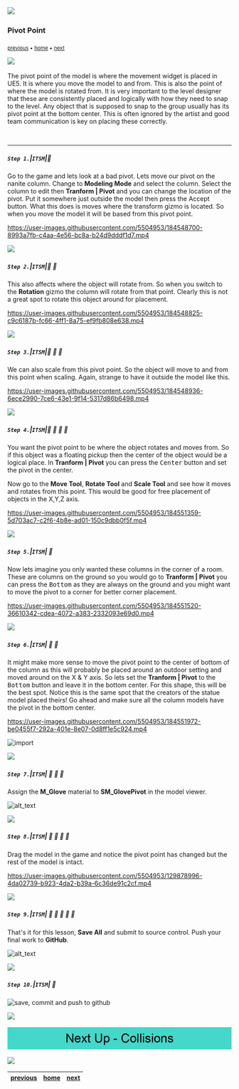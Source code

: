 ![](../images/line3.png)

### Pivot Point

<sub>[previous](../lod/README.md#user-content-levels-of-detail-lod) • [home](../README.md#user-content-ue4-static-meshes) • [next](../nanites-ii/README.md#user-content-nanites-ii)</sub>

![](../images/line3.png)

The pivot point of the model is where the movement widget is placed in UE5.  It is where you move the model to and from.  This is also the point of where the model is rotated from.  It is very important to the level designer that these are consistently placed and logically with how they need to snap to the level.  Any object that is supposed to snap to the group usually has its pivot point at the bottom center.  This is often ignored by the artist and good team communication is key on placing these correctly.

<br>

---


##### `Step 1.`\|`ITSM`|:small_blue_diamond:

Go to the game and lets look at a bad pivot.  Lets move our pivot on the nanite column.  Change to **Modeling Mode** and select the column. Select the column to edit then **Tranform | Pivot** and you can change the location of the pivot.  Put it somewhere just outside the model then press the <kbc>Accept</kbd> button. What this does is moves where the transform gizmo is located.  So when you move the model it will be based from this pivot point. 

https://user-images.githubusercontent.com/5504953/184548700-8993a7fb-c4aa-4e56-bc8a-b24d9dddf1d7.mp4

![](../images/line2.png)

##### `Step 2.`\|`ITSM`|:small_blue_diamond: :small_blue_diamond: 

This also affects where the object will rotate from.  So when you switch to the **Rotation** gizmo the column will rotate from that point.  Clearly this is not a great spot to rotate this object around for placement.

https://user-images.githubusercontent.com/5504953/184548825-c9c6187b-fc66-4ff1-8a75-ef9fb808e638.mp4

![](../images/line2.png)

##### `Step 3.`\|`ITSM`|:small_blue_diamond: :small_blue_diamond: :small_blue_diamond:

We can also scale from this pivot point.  So the object will move to and from this point when scaling.  Again, strange to have it outside the model like this.

https://user-images.githubusercontent.com/5504953/184548936-6ece2990-7ce6-43e1-9f14-5317d86b6498.mp4

![](../images/line2.png)

##### `Step 4.`\|`ITSM`|:small_blue_diamond: :small_blue_diamond: :small_blue_diamond: :small_blue_diamond:

You want the pivot point to be where the object rotates and moves from.  So if this object was a floating pickup then the center of the object would be a logical place.  In **Tranform | Pivot** you can press the <kbd>Center</kbd> button and set the pivot in the center.  

Now go to the **Move Tool**, **Rotate Tool** and **Scale Tool** and see how it moves and rotates from this point.  This would be good for free placement of objects in the X,Y,Z axis.

https://user-images.githubusercontent.com/5504953/184551359-5d703ac7-c2f6-4b8e-ad01-150c9dbb0f5f.mp4

![](../images/line2.png)

##### `Step 5.`\|`ITSM`| :small_orange_diamond:

Now lets imagine you only wanted these columns in the corner of a room. These are columns on the ground so you would go to **Tranform | Pivot** you can press the <kbd>Bottom</kbd> as they are always on the ground and you might want to move the pivot to a corner for better corner placement.

https://user-images.githubusercontent.com/5504953/184551520-36610342-cdea-4072-a383-2332093e69d0.mp4

![](../images/line2.png)

##### `Step 6.`\|`ITSM`| :small_orange_diamond: :small_blue_diamond:

It might make more sense to move the pivot point to the center of bottom of the column as this will probably be placed around an outdoor setting and moved around on the X & Y axis.  So lets set the **Tranform | Pivot** to the <kbd>Bottom</kbd> button and leave it in the bottom center.  For this shape, this will be the best spot.  Notice this is the same spot that the creators of the statue model placed theirs!  Go ahead and make sure all the column models have the pivot in the bottom center.

https://user-images.githubusercontent.com/5504953/184551972-be0455f7-292a-401e-8e07-0d8ff1e5c924.mp4

![import ](images/ImportFixedHand.jpg)

![](../images/line2.png)

##### `Step 7.`\|`ITSM`| :small_orange_diamond: :small_blue_diamond: :small_blue_diamond:

Assign the **M_Glove** material to **SM_GlovePivot** in the model viewer.

![alt_text](images/AssignGloveMat.jpg)

![](../images/line2.png)

##### `Step 8.`\|`ITSM`| :small_orange_diamond: :small_blue_diamond: :small_blue_diamond: :small_blue_diamond:

Drag the model in the game and notice the pivot point has changed but the rest of the model is intact.

https://user-images.githubusercontent.com/5504953/129878996-4da02739-b923-4da2-b39a-6c36de91c2cf.mp4

![](../images/line2.png)

##### `Step 9.`\|`ITSM`| :small_orange_diamond: :small_blue_diamond: :small_blue_diamond: :small_blue_diamond: :small_blue_diamond:

That's it for this lesson, **Save All** and submit to source control.  Push your final work to **GitHub**.

![alt_text](images/.jpg)

![](../images/line2.png)

##### `Step 10.`\|`ITSM`| :large_blue_diamond:

![save, commit and push to github](images/GitHub.jpg)

<!-- | `static.meshes`\|`THE END`| 
| :--- |
| **That's All Folks!** Thanks for sticking around. That's it for this lesson. | -->


![](../images/line.png)

<!-- <img src="https://via.placeholder.com/1000x100/45D7CA/000000/?text=Next Up - ADD NEXT TITLE"> -->
![next up next tile](images/banner.png)

![](../images/line.png)

| [previous](../lod/README.md#user-content-levels-of-detail-lod)| [home](../README.md#user-content-ue4-static-meshes) | [next](../nanites-ii/README.md#user-content-nanites-ii)|
|---|---|---|
